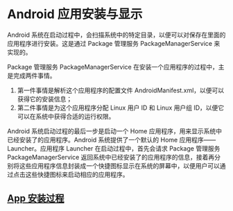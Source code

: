 # Android 应用安装与显示

Android 系统在启动过程中，会扫描系统中的特定目录，以便可以对保存在里面的应用程序进行安装。这是通过 Package 管理服务 PackageManagerService 来实现的。

Package 管理服务 PackageManagerService 在安装一个应用程序的过程中，主是完成两件事情。

1. 第一件事情是解析这个应用程序的配置文件 AndroidManifest.xml，以便可以获得它的安装信息；
2. 第二件事情是为这个应用程序分配 Linux 用户 ID 和 Linux 用户组 ID，以便它可以在系统中获得合适的运行权限。

Android 系统启动过程的最后一步是启动一个 Home 应用程序，用来显示系统中已经安装了的应用程序。Android 系统提供了一个默认的 Home 应用程序——Launcher。应用程序 Launcher 在启动过程中，首先会请求 Package 管理服务 PackageManagerService 返回系统中已经安装了的应用程序的信息，接着再分别将这些应用程序信息封装成一个快捷图标显示在系统的屏幕中，以便用户可以通过点击这些快捷图标来启动相应的应用程序。

## [App 安装过程](android/framework/app_framework/app_install/install_app_process.md)



